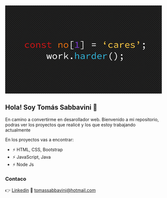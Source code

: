 ![](https://github.com/SabbaTomas/SabbaTomas/blob/main/868af27316b63b8f4664b7909164e240%20(2).png)
## Hola! Soy Tomás Sabbavini 👋

En camino a convertirme en desarollador web. Bienvenido a mi repositorio, podras ver los proyectos que realicé y los que estoy trabajando actualmente

En los proyectos vas a encontrar:
- ⚡ HTML, CSS, Bootstrap
- ⚡ JavaScript, Java
- ⚡ Node Js

### Contaco

:point_right: [Linkedin](https://www.linkedin.com/in/tomassabbavini/)
:email: tomassabbavini@hotmail.com
